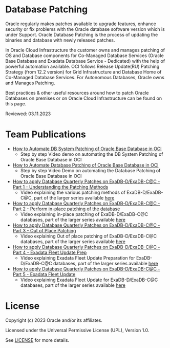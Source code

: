 # Database Patching
 
Oracle regularly makes patches available to upgrade features, enhance security or fix problems with the Oracle database software version which is under Support. Oracle Database Patching is the process of updating the binaries and database with newly released patches.

In Oracle Cloud Infrastructure the customer owns and manages patching of OS and Database components for Co-Managed Database Services (Oracle Base Database and Exadata Database Service - Dedicated) with the help of powerful automation available. OCI follows Release Update(RU) Patching Strategy (from 12.2 version) for Grid Infrastructure and Database Home of Co-Managed Database Services. For Autonomous Databases, Oracle owns and Manages Patching.

Best practices & other useful resources around how to patch Oracle Databases on premises or on Oracle Cloud Infrastructure can be found on this page.
 
Reviewed: 03.11.2023

# Team Publications
 
- [How to Automate DB System Patching of Oracle Base Database in OCI](https://youtu.be/o_0KdVY631Y)
    - Step by step Video demo on automating the DB System Patching of Oracle Base Database in OCI
- [How to Automate Database Patching of Oracle Base Database in OCI](https://youtu.be/lzGQ0IgVbBE)
    - Step by step Video Demo on automating the Database Patching of Oracle Base Database in OCI
- [How to apply Database Quarterly Patches on ExaDB-D/ExaDB-C@C - Part 1 - Understanding the Patching Methods](https://youtu.be/3LRCR16JMBY?feature=shared)
    - Video explaining the various patching methods of ExaDB-D/ExaDB-C@C, part of the larger series available [here](https://youtu.be/mYUo0A5e178?feature=shared)
- [How to apply Database Quarterly Patches on ExaDB-D/ExaDB-C@C - Part 2 - Perform in-place patching of the database](https://youtu.be/euX1r7_BGC4?feature=shared)
    - Video explaining in-place patching of ExaDB-D/ExaDB-C@C databases, part of the larger series available [here](https://youtu.be/mYUo0A5e178?feature=shared)
- [How to apply Database Quarterly Patches on ExaDB-D/ExaDB-C@C - Part 3 - Out of Place Patching](https://youtu.be/gFnW7qpAAGw?feature=shared)
    - Video explaining Out of place patching of ExaDB-D/ExaDB-C@C databases, part of the larger series available [here](https://youtu.be/mYUo0A5e178?feature=shared)
- [How to apply Database Quarterly Patches on ExaDB-D/ExaDB-C@C - Part 4 - Exadata Fleet Update Prep](https://youtu.be/sDvx44-TNck?feature=shared)
    - Video explaining Exadata Fleet Update Preparation for ExaDB-D/ExaDB-C@C databases, part of the larger series available [here](https://youtu.be/mYUo0A5e178?feature=shared)
- [How to apply Database Quarterly Patches on ExaDB-D/ExaDB-C@C - Part 5 - Exadata Fleet Update](https://youtu.be/iydZdx4_5Kw?feature=shared)
    - Video explaining Exadata Fleet Update for ExaDB-D/ExaDB-C@C databases, part of the larger series available [here](https://youtu.be/mYUo0A5e178?feature=shared)

# License
 
Copyright (c) 2023 Oracle and/or its affiliates.
 
Licensed under the Universal Permissive License (UPL), Version 1.0.
 
See [LICENSE](https://github.com/oracle-devrel/technology-engineering/blob/main/LICENSE) for more details.
